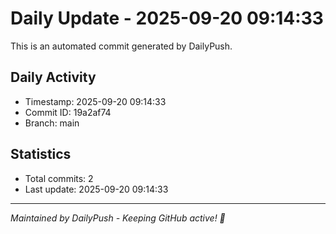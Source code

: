 # Daily Update - 2025-09-20 09:14:33

This is an automated commit generated by DailyPush.

## Daily Activity
- Timestamp: 2025-09-20 09:14:33
- Commit ID: 19a2af74
- Branch: main

## Statistics
- Total commits: 2
- Last update: 2025-09-20 09:14:33

---
*Maintained by DailyPush - Keeping GitHub active! 🚀*
